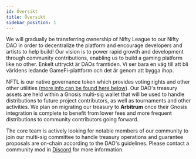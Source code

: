 ```yaml
---
id: Översikt
title: Översikt
sidebar_position: 1
---
```


We will gradually be transferring ownership of Nifty League to our Nifty DAO in order to decentralize the platform and encourage developers and artists to help build! Our vision is to power rapid growth and development through community contributions, enabling us to build a gaming platform like no other. Enkelt uttryckt är DAOs framtiden. Vi ser bara en väg till att bli världens ledande GameFi-plattform och det är genom att bygga ihop.

NFTL is our native governance token which provides voting rights and other other utilities ([more info can be found here below](https://nifty-league.com/about#nftl)). Our DAO's treasury assets are held within a Gnosis multi-sig wallet that will be used to handle distributions to future project contributors, as well as tournaments and other activities. We plan on migrating our treasury to **Arbitrum** once their Gnosis integration is complete to benefit from lower fees and more frequent distributions to community contributors going forward.

The core team is actively looking for notable members of our community to join our multi-sig committee to handle treasury operations and guarantee proposals are on-chain according to the DAO's guidelines. Please contact a community mod in [Discord](https://discord.gg/niftyleague) for more information.
